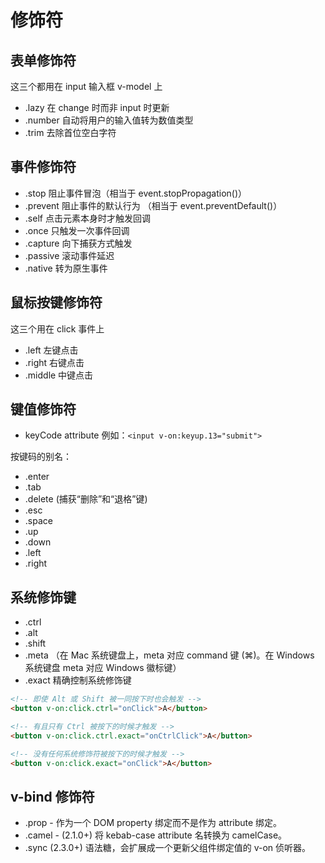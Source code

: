 # 修饰符

## 表单修饰符

这三个都用在 input 输入框 v-model 上

* .lazy 在 change 时而非 input 时更新
* .number 自动将用户的输入值转为数值类型
* .trim 去除首位空白字符

## 事件修饰符

* .stop 阻止事件冒泡（相当于 event.stopPropagation()）
* .prevent 阻止事件的默认行为 （相当于 event.preventDefault()）
* .self 点击元素本身时才触发回调
* .once 只触发一次事件回调
* .capture 向下捕获方式触发
* .passive 滚动事件延迟
* .native 转为原生事件

## 鼠标按键修饰符

这三个用在 click 事件上

* .left 左键点击
* .right 右键点击
* .middle 中键点击

## 键值修饰符

* keyCode attribute 例如：`<input v-on:keyup.13="submit">`

按键码的别名：

* .enter
* .tab
* .delete (捕获“删除”和“退格”键)
* .esc
* .space
* .up
* .down
* .left
* .right

## 系统修饰键

* .ctrl
* .alt
* .shift
* .meta （在 Mac 系统键盘上，meta 对应 command 键 (⌘)。在 Windows 系统键盘 meta 对应 Windows 徽标键）
* .exact 精确控制系统修饰键

```html
<!-- 即使 Alt 或 Shift 被一同按下时也会触发 -->
<button v-on:click.ctrl="onClick">A</button>

<!-- 有且只有 Ctrl 被按下的时候才触发 -->
<button v-on:click.ctrl.exact="onCtrlClick">A</button>

<!-- 没有任何系统修饰符被按下的时候才触发 -->
<button v-on:click.exact="onClick">A</button>
```

## v-bind 修饰符

* .prop - 作为一个 DOM property 绑定而不是作为 attribute 绑定。
* .camel - (2.1.0+) 将 kebab-case attribute 名转换为 camelCase。
* .sync (2.3.0+) 语法糖，会扩展成一个更新父组件绑定值的 v-on 侦听器。